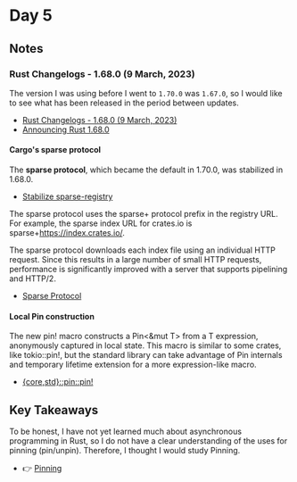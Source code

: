 # Day 5

## Notes

### Rust Changelogs - 1.68.0 (9 March, 2023)

The version I was using before I went to `1.70.0` was `1.67.0`, so I would like to see what has been released in the period between updates.

- [Rust Changelogs - 1.68.0 (9 March, 2023)](https://releases.rs/docs/1.68.0/)
- [Announcing Rust 1.68.0](https://blog.rust-lang.org/2023/03/09/Rust-1.68.0.html)

#### Cargo's sparse protocol

The **sparse protocol**, which became the default in 1.70.0, was stabilized in 1.68.0.

- [Stabilize sparse-registry](https://github.com/rust-lang/cargo/pull/11224/)

The sparse protocol uses the sparse+ protocol prefix in the registry URL. For example, the sparse index URL for crates.io is sparse+https://index.crates.io/.

The sparse protocol downloads each index file using an individual HTTP request. Since this results in a large number of small HTTP requests, performance is significantly improved with a server that supports pipelining and HTTP/2.

- [Sparse Protocol](https://doc.rust-lang.org/stable/cargo/reference/registry-index.html#sparse-protocol)

#### Local Pin construction

The new pin! macro constructs a Pin<&mut T> from a T expression, anonymously captured in local state. This macro is similar to some crates, like tokio::pin!, but the standard library can take advantage of Pin internals and temporary lifetime extension for a more expression-like macro.

- [{core,std}::pin::pin!](https://doc.rust-lang.org/stable/std/pin/macro.pin.html)

## Key Takeaways

To be honest, I have not yet learned much about asynchronous programming in Rust, so I do not have a clear understanding of the uses for pinning (pin/unpin). Therefore, I thought I would study Pinning.

- 👉 [Pinning](https://rust-lang.github.io/async-book/04_pinning/01_chapter.html)
